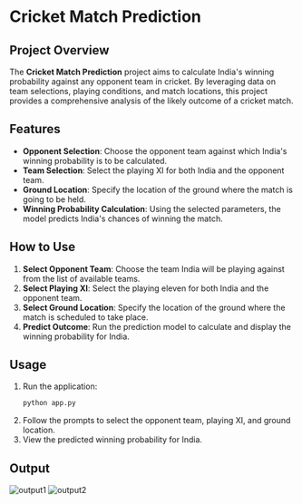 
# Cricket Match Prediction

## Project Overview

The **Cricket Match Prediction** project aims to calculate India's winning probability against any opponent team in cricket. By leveraging data on team selections, playing conditions, and match locations, this project provides a comprehensive analysis of the likely outcome of a cricket match. 

## Features

- **Opponent Selection**: Choose the opponent team against which India's winning probability is to be calculated.
- **Team Selection**: Select the playing XI for both India and the opponent team.
- **Ground Location**: Specify the location of the ground where the match is going to be held.
- **Winning Probability Calculation**: Using the selected parameters, the model predicts India's chances of winning the match.

## How to Use

1. **Select Opponent Team**: Choose the team India will be playing against from the list of available teams.
2. **Select Playing XI**: Select the playing eleven for both India and the opponent team.
3. **Select Ground Location**: Specify the location of the ground where the match is scheduled to take place.
4. **Predict Outcome**: Run the prediction model to calculate and display the winning probability for India.

## Usage

1. Run the application:
   ```sh
   python app.py
   ```
2. Follow the prompts to select the opponent team, playing XI, and ground location.
3. View the predicted winning probability for India.

## Output
![output1](https://github.com/user-attachments/assets/20c3b835-a814-4110-9e64-a320dbc92392)
![output2](https://github.com/user-attachments/assets/ea0672d4-3bbc-49ec-8c53-5884b3eeb06b)
